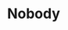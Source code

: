 ---
title: Nobody
description: في إطار من الحركة والتشويق، يمد رجل من أحد المارة يد العون والمساعدة لامرأة تتعرض للضرب والتحرش من قبل مجموعة من الرجال، وحينما ينجح في مساعدتها سرعان ما يكتشف أنه أصبح هدفًا لواحد من أشرس زعماء المخدرات.   
img: 13.jpg
quality: BluRay - 1080p
youtube: https://www.youtube.com/watch?v=wZti8QKBWPo
year: 2021
time: 92
Produce: الولايات المتحدة الأمريكية
imdb:
  rating: 7.4
  Votes: 241,347
  link: https://www.imdb.com/title/tt7888964/
tags: [أكشن, جريمة,تشويق وإثارة ]
categories: أفلام أجنبى
sections: Movies
---